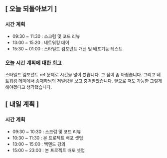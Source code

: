 ## [ 오늘 되돌아보기 ]

### 시간 계획

- 09:30 ~ 11:30 : 스크럼 및 코드 리뷰
- 13:00 ~ 15:20 : 네트워킹 데이
- 15:30 ~ 01:00 : 스타일드 컴포넌트 개선 및 배포기능 테스트

### 오늘 시간 계획에 대한 회고

스타일드 컴포넌트 ref 문제로 시간을 많이 썼습니다. 그 점이 좀 아쉽습니다.
그리고 네트워킹 데이에서 송재하님의 저널링을 보고 충격받았습니다. 앞으로 저도 가능한 그렇게 해야겠다고
생각했습니다.

## [ 내일 계획 ]

### 시간 계획

- 09:30 ~ 10:30 : 스크럼 및 코드 리뷰
- 10:30 ~ 11:30 : 본 프로젝트 배포 셋업
- 13:00 ~ 15:00 : 백엔드 강의
- 15:00 ~ 23:00 : 본 프로젝트 배포 셋업
